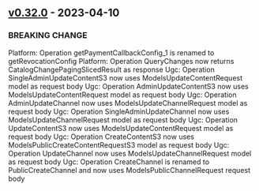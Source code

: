 <a name="v0.32.0"></a>
## [v0.32.0] - 2023-04-10

### BREAKING CHANGE

Platform: Operation getPaymentCallbackConfig_1 is renamed to getRevocationConfig
Platform: Operation QueryChanges now returns CatalogChangePagingSlicedResult as response
Ugc: Operation SingleAdminUpdateContentS3 now uses ModelsUpdateContentRequest model as request body
Ugc: Operation AdminUpdateContentS3 now uses ModelsUpdateContentRequest model as request body
Ugc: Operation AdminUpdateChannel now uses ModelsUpdateChannelRequest model as request body
Ugc: Operation SingleAdminUpdateChannel now uses ModelsUpdateChannelRequest model as request body 
Ugc: Operation UpdateContentS3 now uses ModelsUpdateContentRequest model as request body 
Ugc: Operation CreateContentS3 now uses ModelsPublicCreateContentRequestS3 model as request body
Ugc: Operation UpdateChannel now uses ModelsUpdateChannelRequest model as request body
Ugc: Operation CreateChannel is renamed to PublicCreateChannel and now uses ModelsPublicChannelRequest request body

[v0.32.0]: https://github.com/AccelByte/accelbyte-csharp-sdk/compare/v0.31.0...v0.32.0